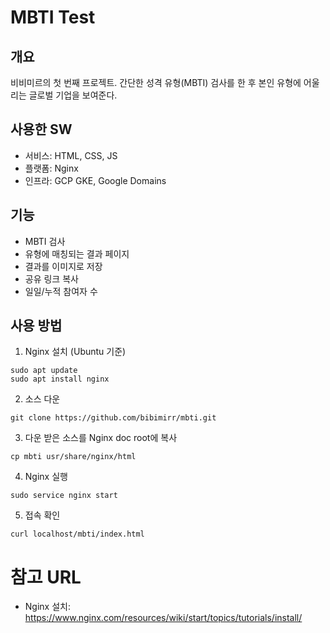 # MBTI Test
## 개요
비비미르의 첫 번째 프로젝트. 간단한 성격 유형(MBTI) 검사를 한 후 본인 유형에 어울리는 글로벌 기업을 보여준다.
## 사용한 SW
- 서비스: HTML, CSS, JS
- 플랫폼: Nginx
- 인프라: GCP GKE, Google Domains
## 기능
- MBTI 검사
- 유형에 매칭되는 결과 페이지
- 결과를 이미지로 저장
- 공유 링크 복사
- 일일/누적 참여자 수
## 사용 방법
1. Nginx 설치 (Ubuntu 기준)
```shell
sudo apt update
sudo apt install nginx
```
2. 소스 다운
```shell
git clone https://github.com/bibimirr/mbti.git
```
3. 다운 받은 소스를 Nginx doc root에 복사
```shell
cp mbti usr/share/nginx/html
```
4. Nginx 실행
```shell
sudo service nginx start
```
5. 접속 확인
```shell
curl localhost/mbti/index.html
```
# 참고 URL
- Nginx 설치: https://www.nginx.com/resources/wiki/start/topics/tutorials/install/
